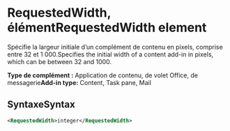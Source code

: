 # <a name="requestedwidth-element"></a><span data-ttu-id="34241-101">RequestedWidth, élément</span><span class="sxs-lookup"><span data-stu-id="34241-101">RequestedWidth element</span></span>

<span data-ttu-id="34241-102">Spécifie la largeur initiale d’un complément de contenu en pixels, comprise entre 32 et 1 000.</span><span class="sxs-lookup"><span data-stu-id="34241-102">Specifies the initial width of a content add-in in pixels, which can be between 32 and 1000.</span></span>

<span data-ttu-id="34241-103">**Type de complément :** Application de contenu, de volet Office, de messagerie</span><span class="sxs-lookup"><span data-stu-id="34241-103">**Add-in type:** Content, Task pane, Mail</span></span>

## <a name="syntax"></a><span data-ttu-id="34241-104">Syntaxe</span><span class="sxs-lookup"><span data-stu-id="34241-104">Syntax</span></span>

```XML
<RequestedWidth>integer</RequestedWidth>
```

